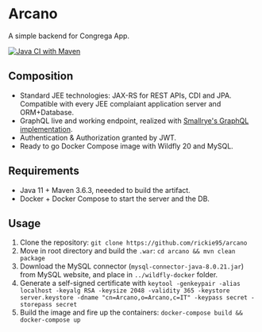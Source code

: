 # Arcano
A simple backend for Congrega App.

[![Java CI with Maven](https://github.com/rickie95/arcano/actions/workflows/maven.yml/badge.svg?branch=develop)](https://github.com/rickie95/arcano/actions/workflows/maven.yml)

## Composition
- Standard JEE technologies: JAX-RS for REST APIs, CDI and JPA. Compatible with every JEE complaiant application server and ORM+Database.
- GraphQL live and working endpoint, realized with [Smallrye's GraphQL implementation](https://github.com/smallrye/smallrye-graphql).
- Authentication & Authorization granted by JWT.
- Ready to go Docker Compose image with Wildfly 20 and MySQL.

## Requirements
- Java 11 + Maven 3.6.3, neeeded to build the artifact.
- Docker + Docker Compose to start the server and the DB.

## Usage
1) Clone the repository: `git clone https://github.com/rickie95/arcano`
2) Move in root directory and build the `.war`: `cd arcano && mvn clean package`
3) Download the MySQL connector (`mysql-connector-java-8.0.21.jar`) from MySQL website, and place in `../wildfly-docker` folder.
4) Generate a self-signed certificate with `keytool -genkeypair -alias localhost -keyalg RSA -keysize 2048 -validity 365 -keystore server.keystore -dname "cn=Arcano,o=Arcano,c=IT" -keypass secret -storepass secret`
5) Build the image and fire up the containers: `docker-compose build && docker-compose up`

